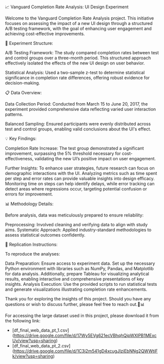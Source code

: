 📈 Vanguard Completion Rate Analysis: UI Design Experiment

Welcome to the Vanguard Completion Rate Analysis project. This initiative focuses on assessing the impact of a new UI design through a structured A/B testing framework, with the goal of enhancing user engagement and achieving cost-effective improvements.

🔬 Experiment Structure:

A/B Testing Framework: The study compared completion rates between test and control groups over a three-month period. This structured approach effectively isolated the effects of the new UI design on user behavior.

Statistical Analysis: Used a two-sample z-test to determine statistical significance in completion rate differences, offering robust evidence for decision-making.

📋 Data Overview:

Data Collection Period: Conducted from March 15 to June 20, 2017, the experiment provided comprehensive data reflecting varied user interaction patterns.

Balanced Sampling: Ensured participants were evenly distributed across test and control groups, enabling valid conclusions about the UI's effect.

💡 Key Findings:

Completion Rate Increase: The test group demonstrated a significant improvement, surpassing the 5% threshold necessary for cost-effectiveness, validating the new UI’s positive impact on user engagement.

Further Insights: To enhance user strategies, future research can focus on demographic interactions with the UI. Analyzing metrics such as time spent per step and error rates can provide valuable insights into design efficacy. Monitoring time on steps can help identify delays, while error tracking can detect areas where regressions occur, targeting potential confusion or errors for improvement.

📊 Methodology Details:

Before analysis, data was meticulously prepared to ensure reliability:

Preprocessing: Involved cleaning and verifying data to align with study aims.
Systematic Approach: Applied industry-standard methodologies to assess statistical outcomes confidently.

🔧 Replication Instructions:

To reproduce the analyses:

Data Preparation: Ensure access to experiment data. Set up the necessary Python environment with libraries such as NumPy, Pandas, and Matplotlib for data analysis. Additionally, prepare Tableau for visualizing analytical results, enabling interactive and comprehensive presentations of key insights.
Analysis Execution: Use the provided scripts to run statistical tests and generate visualizations illustrating completion rate enhancements.

Thank you for exploring the insights of this project. Should you have any questions or wish to discuss further, please feel free to reach out.🌟📊 

For accessing the large dataset used in this project, please download it from the following link:
- [df_final_web_data_pt_1.csv] (https://drive.google.com/file/d/17Wy5EVg621ecVBhqhQipWXlPB1MExcUv/view?usp=sharing)
- [df_final_web_data_pt_2.csv] (https://drive.google.com/file/d/1C3j2m541gD4xcugJIziEbNNg2QWWtiFk/view?usp=sharing)
